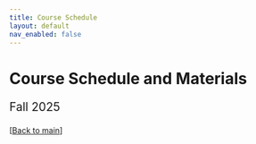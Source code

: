 ```yaml
---
title: Course Schedule
layout: default
nav_enabled: false
---
```


# Course Schedule and Materials

<p style="font-size: 1.5em">Fall 2025</p>

[[Back to main](/)]

